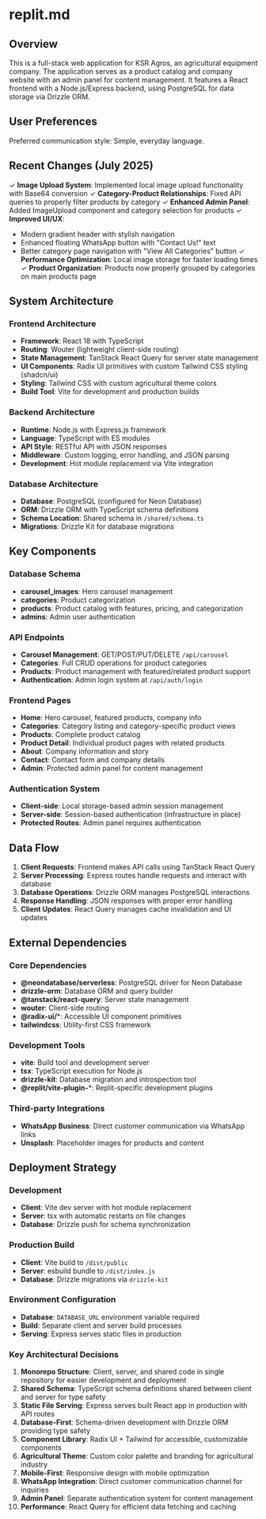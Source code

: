 # replit.md

## Overview

This is a full-stack web application for KSR Agros, an agricultural equipment company. The application serves as a product catalog and company website with an admin panel for content management. It features a React frontend with a Node.js/Express backend, using PostgreSQL for data storage via Drizzle ORM.

## User Preferences

Preferred communication style: Simple, everyday language.

## Recent Changes (July 2025)

✓ **Image Upload System**: Implemented local image upload functionality with Base64 conversion
✓ **Category-Product Relationships**: Fixed API queries to properly filter products by category
✓ **Enhanced Admin Panel**: Added ImageUpload component and category selection for products
✓ **Improved UI/UX**: 
  - Modern gradient header with stylish navigation
  - Enhanced floating WhatsApp button with "Contact Us!" text
  - Better category page navigation with "View All Categories" button
✓ **Performance Optimization**: Local image storage for faster loading times
✓ **Product Organization**: Products now properly grouped by categories on main products page

## System Architecture

### Frontend Architecture
- **Framework**: React 18 with TypeScript
- **Routing**: Wouter (lightweight client-side routing)
- **State Management**: TanStack React Query for server state management
- **UI Components**: Radix UI primitives with custom Tailwind CSS styling (shadcn/ui)
- **Styling**: Tailwind CSS with custom agricultural theme colors
- **Build Tool**: Vite for development and production builds

### Backend Architecture
- **Runtime**: Node.js with Express.js framework
- **Language**: TypeScript with ES modules
- **API Style**: RESTful API with JSON responses
- **Middleware**: Custom logging, error handling, and JSON parsing
- **Development**: Hot module replacement via Vite integration

### Database Architecture
- **Database**: PostgreSQL (configured for Neon Database)
- **ORM**: Drizzle ORM with TypeScript schema definitions
- **Schema Location**: Shared schema in `/shared/schema.ts`
- **Migrations**: Drizzle Kit for database migrations

## Key Components

### Database Schema
- **carousel_images**: Hero carousel management
- **categories**: Product categorization
- **products**: Product catalog with features, pricing, and categorization
- **admins**: Admin user authentication

### API Endpoints
- **Carousel Management**: GET/POST/PUT/DELETE `/api/carousel`
- **Categories**: Full CRUD operations for product categories
- **Products**: Product management with featured/related product support
- **Authentication**: Admin login system at `/api/auth/login`

### Frontend Pages
- **Home**: Hero carousel, featured products, company info
- **Categories**: Category listing and category-specific product views
- **Products**: Complete product catalog
- **Product Detail**: Individual product pages with related products
- **About**: Company information and story
- **Contact**: Contact form and company details
- **Admin**: Protected admin panel for content management

### Authentication System
- **Client-side**: Local storage-based admin session management
- **Server-side**: Session-based authentication (infrastructure in place)
- **Protected Routes**: Admin panel requires authentication

## Data Flow

1. **Client Requests**: Frontend makes API calls using TanStack React Query
2. **Server Processing**: Express routes handle requests and interact with database
3. **Database Operations**: Drizzle ORM manages PostgreSQL interactions
4. **Response Handling**: JSON responses with proper error handling
5. **Client Updates**: React Query manages cache invalidation and UI updates

## External Dependencies

### Core Dependencies
- **@neondatabase/serverless**: PostgreSQL driver for Neon Database
- **drizzle-orm**: Database ORM and query builder
- **@tanstack/react-query**: Server state management
- **wouter**: Client-side routing
- **@radix-ui/***: Accessible UI component primitives
- **tailwindcss**: Utility-first CSS framework

### Development Tools
- **vite**: Build tool and development server
- **tsx**: TypeScript execution for Node.js
- **drizzle-kit**: Database migration and introspection tool
- **@replit/vite-plugin-***: Replit-specific development plugins

### Third-party Integrations
- **WhatsApp Business**: Direct customer communication via WhatsApp links
- **Unsplash**: Placeholder images for products and content

## Deployment Strategy

### Development
- **Client**: Vite dev server with hot module replacement
- **Server**: tsx with automatic restarts on file changes
- **Database**: Drizzle push for schema synchronization

### Production Build
- **Client**: Vite build to `/dist/public`
- **Server**: esbuild bundle to `/dist/index.js`
- **Database**: Drizzle migrations via `drizzle-kit`

### Environment Configuration
- **Database**: `DATABASE_URL` environment variable required
- **Build**: Separate client and server build processes
- **Serving**: Express serves static files in production

### Key Architectural Decisions

1. **Monorepo Structure**: Client, server, and shared code in single repository for easier development and deployment
2. **Shared Schema**: TypeScript schema definitions shared between client and server for type safety
3. **Static File Serving**: Express serves built React app in production with API routes
4. **Database-First**: Schema-driven development with Drizzle ORM providing type safety
5. **Component Library**: Radix UI + Tailwind for accessible, customizable components
6. **Agricultural Theme**: Custom color palette and branding for agricultural industry
7. **Mobile-First**: Responsive design with mobile optimization
8. **WhatsApp Integration**: Direct customer communication channel for inquiries
9. **Admin Panel**: Separate authentication system for content management
10. **Performance**: React Query for efficient data fetching and caching